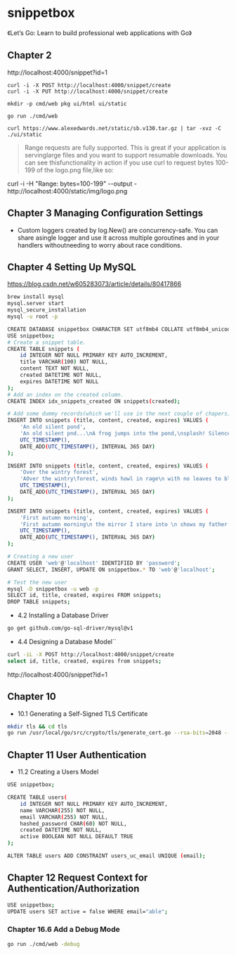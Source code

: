 # snippetbox

《Let’s Go: Learn to build professional web applications with Go》


## Chapter 2

http://localhost:4000/snippet?id=1

```
curl -i -X POST http://localhost:4000/snippet/create
curl -i -X PUT http://localhost:4000/snippet/create

mkdir -p cmd/web pkg ui/html ui/static

go run ./cmd/web

curl https://www.alexedwards.net/static/sb.v130.tar.gz | tar -xvz -C ./ui/static
```

> Range requests are fully supported. This is great if your application is servinglarge files and you want to support resumable downloads. You can see thisfunctionality in action if you use curl to request bytes 100-199 of the logo.png file,like so:

curl -i -H "Range: bytes=100-199" --output - http://localhost:4000/static/img/logo.png

## Chapter 3 Managing Configuration Settings

- Custom loggers created by log.New() are concurrency-safe. You can share asingle logger and use it across multiple goroutines and in your handlers withoutneeding to worry about race conditions.



## Chapter 4 Setting Up MySQL

https://blog.csdn.net/w605283073/article/details/80417866

```bash
brew install mysql
mysql.server start 
mysql_secure_installation
mysql -u root -p

CREATE DATABASE snippetbox CHARACTER SET utf8mb4 COLLATE utf8mb4_unicode_ci;
USE snippetbox;
# Create a snippet table.
CREATE TABLE snippets (
	id INTEGER NOT NULL PRIMARY KEY AUTO_INCREMENT,
	title VARCHAR(100) NOT NULL,
	content TEXT NOT NULL,
	created DATETIME NOT NULL,
	expires DATETIME NOT NULL
);
# Add an index on the created column.
CREATE INDEX idx_snippets_created ON snippets(created);

# Add some dummy records(which we'll use in the next couple of chapers).
INSERT INTO snippets (title, content, created, expires) VALUES (
	'An old silent pond',
	'An old silent pnd...\nA frog jumps into the pond,\nsplash! Silence again.\n\n- Matsuo Basho',
	UTC_TIMESTAMP(),
	DATE_ADD(UTC_TIMESTAMP(), INTERVAL 365 DAY)
);

INSERT INTO snippets (title, content, created, expires) VALUES (
	'Over the wintry forest',
	'AOver the wintry\forest, winds howl in rage\n with no leaves to blow.\n\n- Natsume Soseki',
	UTC_TIMESTAMP(),
	DATE_ADD(UTC_TIMESTAMP(), INTERVAL 365 DAY)
);

INSERT INTO snippets (title, content, created, expires) VALUES (
	'First autumn morning',
	'First autumn morning\n the mirror I stare into \n shows my father''s face.\n\n- Murakami Kijo',
	UTC_TIMESTAMP(),
	DATE_ADD(UTC_TIMESTAMP(), INTERVAL 365 DAY)
);

# Creating a new user
CREATE USER 'web'@'localhost' IDENTIFIED BY 'password';
GRANT SELECT, INSERT, UPDATE ON snippetbox.* TO 'web'@'localhost';

# Test the new user
mysql -D snippetbox -u web -p
SELECT id, title, created, expires FROM snippets;
DROP TABLE snippets;
```

- 4.2 Installing a Database Driver

```bash
go get github.com/go-sql-driver/mysql@v1
```

- 4.4 Designing a Database Model``

```bash
curl -iL -X POST http://localhost:4000/snippet/create
select id, title, created, expires from snippets;
```

http://localhost:4000/snippet?id=1


## Chapter 10

- 10.1 Generating a Self-Signed TLS Certificate

```bash
mkdir tls && cd tls
go run /usr/local/go/src/crypto/tls/generate_cert.go --rsa-bits=2048 --host=localhost

```

## Chapter 11 User Authentication

- 11.2 Creating a Users Model

```bash
USE snippetbox;

CREATE TABLE users(
	id INTEGER NOT NULL PRIMARY KEY AUTO_INCREMENT,
	name VARCHAR(255) NOT NULL,
	email VARCHAR(255) NOT NULL,
	hashed_password CHAR(60) NOT NULL,
	created DATETIME NOT NULL,
	active BOOLEAN NOT NULL DEFAULT TRUE
);

ALTER TABLE users ADD CONSTRAINT users_uc_email UNIQUE (email);
```

## Chapter 12 Request Context for Authentication/Authorization

```bash
USE snippetbox;
UPDATE users SET active = false WHERE email="able";
```


### Chapter 16.6 Add a Debug Mode

```bash
go run ./cmd/web -debug
```